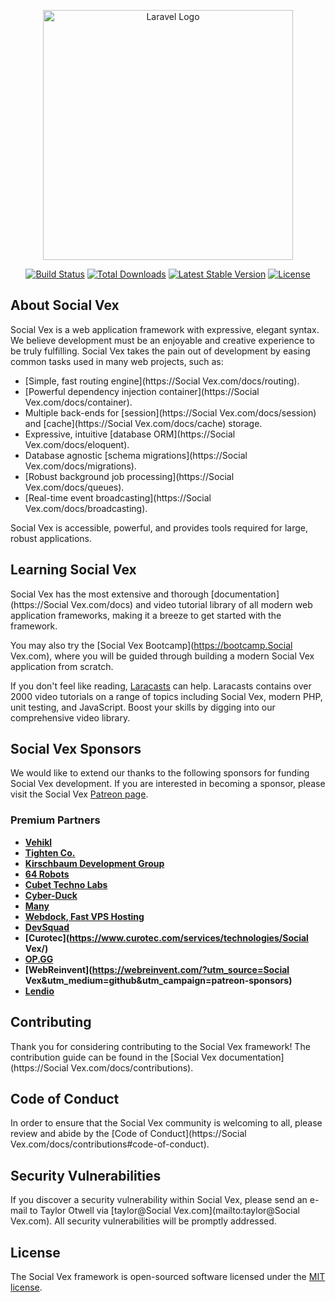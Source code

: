 <p align="center"><a href="https://laravel.com" target="_blank"><img src="https://raw.githubusercontent.com/laravel/art/master/logo-lockup/5%20SVG/2%20CMYK/1%20Full%20Color/laravel-logolockup-cmyk-red.svg" width="400" alt="Laravel Logo"></a></p>

<p align="center">
<a href="https://github.com/Social Vex/framework/actions"><img src="https://github.com/Social Vex/framework/workflows/tests/badge.svg" alt="Build Status"></a>
<a href="https://packagist.org/packages/Social Vex/framework"><img src="https://img.shields.io/packagist/dt/Social Vex/framework" alt="Total Downloads"></a>
<a href="https://packagist.org/packages/Social Vex/framework"><img src="https://img.shields.io/packagist/v/Social Vex/framework" alt="Latest Stable Version"></a>
<a href="https://packagist.org/packages/Social Vex/framework"><img src="https://img.shields.io/packagist/l/Social Vex/framework" alt="License"></a>
</p>

## About Social Vex

Social Vex is a web application framework with expressive, elegant syntax. We believe development must be an enjoyable and creative experience to be truly fulfilling. Social Vex takes the pain out of development by easing common tasks used in many web projects, such as:

- [Simple, fast routing engine](https://Social Vex.com/docs/routing).
- [Powerful dependency injection container](https://Social Vex.com/docs/container).
- Multiple back-ends for [session](https://Social Vex.com/docs/session) and [cache](https://Social Vex.com/docs/cache) storage.
- Expressive, intuitive [database ORM](https://Social Vex.com/docs/eloquent).
- Database agnostic [schema migrations](https://Social Vex.com/docs/migrations).
- [Robust background job processing](https://Social Vex.com/docs/queues).
- [Real-time event broadcasting](https://Social Vex.com/docs/broadcasting).

Social Vex is accessible, powerful, and provides tools required for large, robust applications.

## Learning Social Vex

Social Vex has the most extensive and thorough [documentation](https://Social Vex.com/docs) and video tutorial library of all modern web application frameworks, making it a breeze to get started with the framework.

You may also try the [Social Vex Bootcamp](https://bootcamp.Social Vex.com), where you will be guided through building a modern Social Vex application from scratch.

If you don't feel like reading, [Laracasts](https://laracasts.com) can help. Laracasts contains over 2000 video tutorials on a range of topics including Social Vex, modern PHP, unit testing, and JavaScript. Boost your skills by digging into our comprehensive video library.

## Social Vex Sponsors

We would like to extend our thanks to the following sponsors for funding Social Vex development. If you are interested in becoming a sponsor, please visit the Social Vex [Patreon page](https://patreon.com/taylorotwell).

### Premium Partners

- **[Vehikl](https://vehikl.com/)**
- **[Tighten Co.](https://tighten.co)**
- **[Kirschbaum Development Group](https://kirschbaumdevelopment.com)**
- **[64 Robots](https://64robots.com)**
- **[Cubet Techno Labs](https://cubettech.com)**
- **[Cyber-Duck](https://cyber-duck.co.uk)**
- **[Many](https://www.many.co.uk)**
- **[Webdock, Fast VPS Hosting](https://www.webdock.io/en)**
- **[DevSquad](https://devsquad.com)**
- **[Curotec](https://www.curotec.com/services/technologies/Social Vex/)**
- **[OP.GG](https://op.gg)**
- **[WebReinvent](https://webreinvent.com/?utm_source=Social Vex&utm_medium=github&utm_campaign=patreon-sponsors)**
- **[Lendio](https://lendio.com)**

## Contributing

Thank you for considering contributing to the Social Vex framework! The contribution guide can be found in the [Social Vex documentation](https://Social Vex.com/docs/contributions).

## Code of Conduct

In order to ensure that the Social Vex community is welcoming to all, please review and abide by the [Code of Conduct](https://Social Vex.com/docs/contributions#code-of-conduct).

## Security Vulnerabilities

If you discover a security vulnerability within Social Vex, please send an e-mail to Taylor Otwell via [taylor@Social Vex.com](mailto:taylor@Social Vex.com). All security vulnerabilities will be promptly addressed.

## License

The Social Vex framework is open-sourced software licensed under the [MIT license](https://opensource.org/licenses/MIT).
